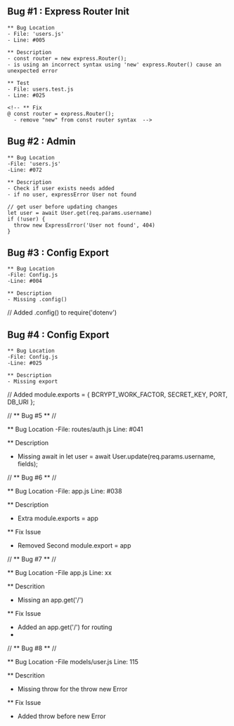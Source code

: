 ## Bug #1 : Express Router Init

    ** Bug Location 
    - File: 'users.js'
    - Line: #005

    ** Description 
    - const router = new express.Router();
    - is using an incorrect syntax using 'new' express.Router() cause an unexpected error

    ** Test
    - File: users.test.js
    - Line: #025

    <!-- ** Fix 
    @ const router = express.Router();
      - remove "new" from const router syntax  -->
    
    
## Bug #2 : Admin

    ** Bug Location
    -File: 'users.js'
    -Line: #072

    ** Description
    - Check if user exists needs added
    - if no user, expressError User not found
    
    // get user before updating changes
    let user = await User.get(req.params.username)
    if (!user) {
      throw new ExpressError('User not found', 404)
    }


## Bug #3 : Config Export

    ** Bug Location
    -File: Config.js
    -Line: #004

    ** Description
    - Missing .config()

  // Added .config() to require('dotenv')


## Bug #4 : Config Export

    ** Bug Location
    -File: Config.js
    -Line: #025

    ** Description
    - Missing export

  // Added module.exports = {
    BCRYPT_WORK_FACTOR,
    SECRET_KEY,
    PORT,
    DB_URI
};


// ** Bug #5 ** //

  ** Bug Location
  -File: routes/auth.js
  Line: #041

  ** Description
  - Missing await in
  let user = await User.update(req.params.username, fields);

// ** Bug #6 ** //

  ** Bug Location
  -File: app.js
  Line: #038

  ** Description
  - Extra module.exports = app

  ** Fix Issue
  - Removed Second module.export = app

// ** Bug #7 ** //

  ** Bug Location
  -File app.js
  Line: xx

  ** Descrition
  - Missing an app.get('/')

  ** Fix Issue
  - Added an app.get('/') for routing
  - 
// ** Bug #8 ** //

  ** Bug Location
  -File models/user.js
  Line: 115

  ** Descrition
  - Missing throw for the throw new Error

  ** Fix Issue
  - Added throw before new Error
